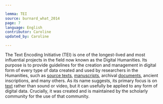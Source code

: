 ```yaml
---

lemma: TEI
source: burnard_what_2014
page: 7
language: English
contributor: Caroline
updated_by: Caroline

---
```


The Text Encoding Initiative (TEI) is one of the longest-lived and most influential projects in the field now known as the Digital Humanities. Its purpose is to provide guidelines for the creation and management in digital form of every type of data created and used by researchers in the Humanities, such as [source texts](textSource.html), [manuscripts](manuscript.html), archival [documents](document.html), ancient inscriptions, and many others. As its name suggests, its primary focus is on [text](text.html) rather than sound or video, but it can usefully be applied to any form of digital data. Crucially, it was created and is maintained by the scholarly community for the use of that community.
